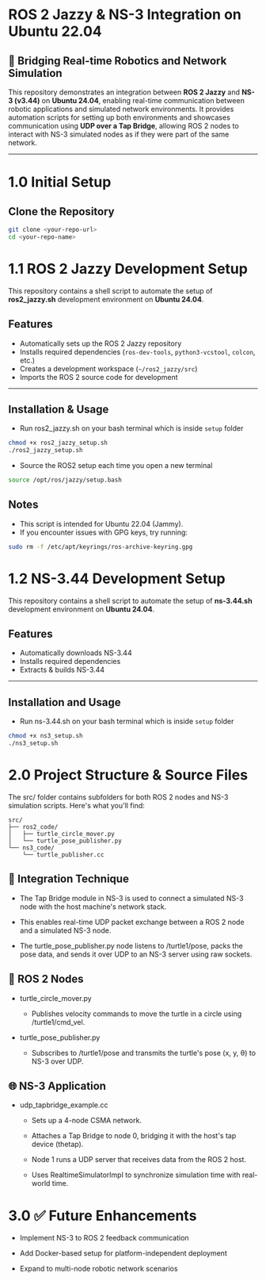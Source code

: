 # ROS 2 Jazzy & NS-3 Integration on Ubuntu 22.04

## 📡 Bridging Real-time Robotics and Network Simulation

This repository demonstrates an integration between **ROS 2 Jazzy** and **NS-3 (v3.44)** on **Ubuntu 24.04**, enabling real-time communication between robotic applications and simulated network environments. It provides automation scripts for setting up both environments and showcases communication using **UDP over a Tap Bridge**, allowing ROS 2 nodes to interact with NS-3 simulated nodes as if they were part of the same network.

---

# 1.0 Initial Setup

## **Clone the Repository**
```bash
git clone <your-repo-url>
cd <your-repo-name>
```
# 1.1 ROS 2 Jazzy Development Setup

This repository contains a shell script to automate the setup of **ros2_jazzy.sh** development environment on **Ubuntu 24.04**.

##  Features
- Automatically sets up the ROS 2 Jazzy repository
- Installs required dependencies (`ros-dev-tools`, `python3-vcstool`, `colcon`, etc.)
- Creates a development workspace (`~/ros2_jazzy/src`)
- Imports the ROS 2 source code for development

---

##  Installation & Usage
- Run ros2_jazzy.sh on your bash terminal which is inside `setup` folder
```bash
chmod +x ros2_jazzy_setup.sh
./ros2_jazzy_setup.sh
```
- Source the ROS2 setup each time you open a new terminal
```bash
source /opt/ros/jazzy/setup.bash
```

## Notes
- This script is intended for Ubuntu 22.04 (Jammy).
- If you encounter issues with GPG keys, try running:
```bash
sudo rm -f /etc/apt/keyrings/ros-archive-keyring.gpg
```

# 1.2 NS-3.44 Development Setup

This repository contains a shell script to automate the setup of **ns-3.44.sh** development environment on **Ubuntu 24.04**.

## Features 

- Automatically downloads NS-3.44
- Installs required dependencies
- Extracts & builds NS-3.44

---

## Installation and Usage 
- Run ns-3.44.sh on your bash terminal which is inside `setup` folder
```bash
chmod +x ns3_setup.sh
./ns3_setup.sh
```




# 2.0 Project Structure & Source Files

The src/ folder contains subfolders for both ROS 2 nodes and NS-3 simulation scripts. Here's what you'll find:

```arduino
src/
├── ros2_code/
│   ├── turtle_circle_mover.py
│   └── turtle_pose_publisher.py
└── ns3_code/
    └── turtle_publisher.cc
```
## 🔁 Integration Technique
- The Tap Bridge module in NS-3 is used to connect a simulated NS-3 node with the host machine's network stack.

- This enables real-time UDP packet exchange between a ROS 2 node and a simulated NS-3 node.

- The turtle_pose_publisher.py node listens to /turtle1/pose, packs the pose data, and sends it over UDP to an NS-3 server using raw sockets.

## 🐢 ROS 2 Nodes
- turtle_circle_mover.py
    - Publishes velocity commands to move the turtle in a circle using /turtle1/cmd_vel.

- turtle_pose_publisher.py
    - Subscribes to /turtle1/pose and transmits the turtle's pose (x, y, θ) to NS-3 over UDP.

## 🌐 NS-3 Application
- udp_tapbridge_example.cc
    - Sets up a 4-node CSMA network.

    - Attaches a Tap Bridge to node 0, bridging it with the host's tap device (thetap).

    - Node 1 runs a UDP server that receives data from the ROS 2 host.

    - Uses RealtimeSimulatorImpl to synchronize simulation time with real-world time.



# 3.0 ✅ Future Enhancements
- Implement NS-3 to ROS 2 feedback communication

- Add Docker-based setup for platform-independent deployment

- Expand to multi-node robotic network scenarios


